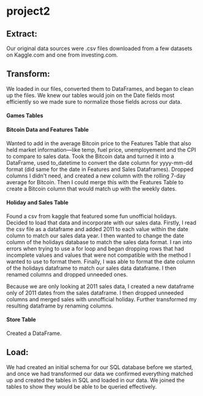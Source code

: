 # project2

## Extract:
Our original data sources were .csv files downloaded from a few datasets on Kaggle.com and one from investing.com.

## Transform: 
We loaded in our files, converted them to DataFrames, and began to clean up the files. We knew our tables would join on the Date fields most efficiently so we made sure to normalize those fields across our data.

#### Games Tables

#### Bitcoin Data and Features Table
Wanted to add in the average Bitcoin price to the Features Table that also held market information—like temp, fuel price, unemployement and the CPI to compare to sales data. Took the Bitcoin data and turned it into a DataFrame, used to_datetime to convert the date column for yyyy-mm-dd format (did same for the date in Features and Sales Dataframes). Dropped columns I didn't need, and created a new column with the rolling 7-day average for Bitcoin. Then I could merge this with the Features Table to create a Bitcoin column that would match up with the weekly dates.

#### Holiday and Sales Table
Found a csv from kaggle that featured some fun unofficial holidays. Decided to load that data and incorporate with our sales data. Firstly, I read the csv file as a dataframe and added 2011 to each value within the date column to match our sales data year. I then wanted to change the date column of the holidays database to match the sales data format. I ran into errors when trying to use a for loop and began dropping rows that had incomplete values and values that were not compatible with the method I wanted to use to format them. Finally, I was able to format the date column of the holidays dataframe to match our sales data dataframe. I then renamed columns and dropped unneeded ones. 

Because we are only looking at 2011 sales data, I created a new dataframe only of 2011 dates from the sales dataframe. I then dropped unneeded columns and merged sales with unnofficial holiday. Further transformed my resulting dataframe by renaming columns. 

#### Store Table
Created a DataFrame.

## Load: 
We had created an initial schema for our SQL database before we started, and once we had transformed our data we confirmed everything matched up and created the tables in SQL and loaded in our data. We joined the tables to show they would be able to be queried effectively. 
